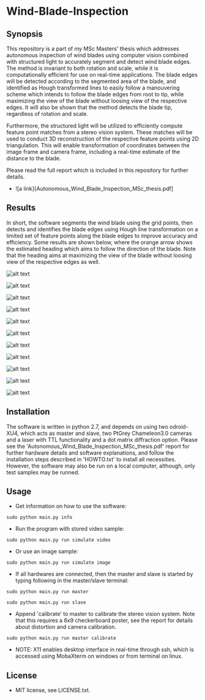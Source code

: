 # Wind-Blade-Inspection

## Synopsis

This repository is a part of my MSc Masters' thesis which addresses autonomous inspection of wind blades using computer vision combined with structured light to accurately segment and detect wind blade edges. The method is invariant to both rotation and scale, while it is computationally efficient for use on real-time applications. The blade edges will be detected according to the segmented area of the blade, and identified as Hough transformed lines to easily follow a manouvering scheme which intends to follow the blade edges from root to tip, while maximizing the view of the blade without loosing view of the respective edges. It will also be shown that the method detects the blade tip, regardless of rotation and scale.

Furthermore, the structured light will be utilized to efficiently compute feature point matches from a stereo vision system. These matches will be used to conduct 3D reconstruction of the respective feature points using 2D triangulation. This will enable transformation of coordinates between the image frame and camera frame, including a real-time estimate of the distance to the blade.

Please read the full report which is included in this repository for further details.
* ![a link]{Autonomous_Wind_Blade_Inspection_MSc_thesis.pdf]

## Results

In short, the software segments the wind blade using the grid points, then detects and identifies the blade edges using Hough line transformation on a limited set of feature points along the blade edges to improve accuracy and efficiency.
Some results are shown below, where the orange arrow shows the estimated heading which aims to follow the direction of the blade. Note that the heading aims at maximizing the view of the blade without loosing view of the respective edges as well.

![alt text](ResultFigures/normal_navigation.png)

![alt text](ResultFigures/normal_navigation_2.png)

![alt text](ResultFigures/normal_navigation_horizontal.png)

![alt text](ResultFigures/less_of_blade_2.png)

![alt text](ResultFigures/more_of_blade_2.png)

![alt text](ResultFigures/less_of_blade.png)

![alt text](ResultFigures/get_more_of_frame_manouvering_flipped.png)

![alt text](ResultFigures/get_more_of_frame_manouvering.png)

![alt text](ResultFigures/end_detected_2.png)

![alt text](ResultFigures/end_detected.png)

![alt text](ResultFigures/difficult_tip_decision.png)

## Installation

The software is written in python 2.7, and depends on using two odroid-XU4, which acts as master and slave, two PtGrey Chameleon3.0 cameras and a laser with TTL functionality and a dot matrix diffraction option. Please see the 'Autonomous_Wind_Blade_Inspection_MSc_thesis.pdf' report for further hardware details and software explanations, and follow the installation steps described in 'HOWTO.txt' to install all necessities. However, the software may also be run on a local computer, although, only test samples may be runned.

## Usage

* Get information on how to use the software:

```
sudo python main.py info
```

* Run the program with stored video sample:

```
sudo python main.py run simulate video
```

* Or use an image sample:

```
sudo python main.py run simulate image
```

* If all hardwares are connected, then the master and slave is started by typing following in the master/slave terminal:

```
sudo python main.py run master
```

```
sudo python main.py run slave
```

* Append 'calibrate' to master to calibrate the stereo vision system. Note that this requires a 6x9 checkerboard poster, see the report for details about distortion and camera calibration.

```
sudo python main.py run master calibrate
```

* NOTE: X11 enables desktop interface in real-time through ssh, which is accessed using MobaXterm on windows or from terminal on linux.


## License

* MIT license, see LICENSE.txt.

